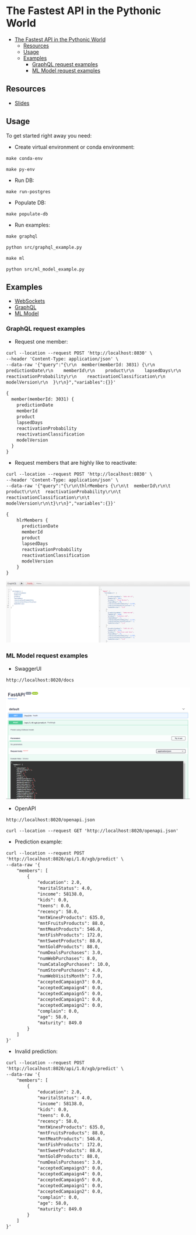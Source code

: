 # The Fastest API in the Pythonic World

- [The Fastest API in the Pythonic World](#the-fastest-api-in-the-pythonic-world)
  - [Resources](#resources)
  - [Usage](#usage)
  - [Examples](#examples)
    - [GraphQL request examples](#graphql-request-examples)
    - [ML Model request examples](#ml-model-request-examples)

## Resources

- [Slides](docs/The_Fastest_API_in_the_Pythonic_World.pptx)

## Usage

To get started right away you need:

- Create virtual environment or conda environment:

```shell
make conda-env
```

```shell
make py-env
```

- Run DB:

```shell
make run-postgres
```

- Populate DB:

```shell
make populate-db
```

- Run examples:

```shell
make graphql
```

```shell
python src/graphql_example.py
```

```shell
make ml
```

```shell
python src/ml_model_example.py
```

## Examples

- [WebSockets](src/websockets_example.py)
- [GraphQL](src/graphql_example.py)
- [ML Model](src/ml_model_example.py)

### GraphQL request examples

- Request one member:

```shell
curl --location --request POST 'http://localhost:8030' \
--header 'Content-Type: application/json' \
--data-raw '{"query":"{\r\n  member(memberId: 3031) {\r\n    predictionDate\r\n    memberId\r\n    product\r\n    lapsedDays\r\n    reactivationProbability\r\n    reactivationClassification\r\n    modelVersion\r\n  }\r\n}","variables":{}}'
```

```
{
  member(memberId: 3031) {
    predictionDate
    memberId
    product
    lapsedDays
    reactivationProbability
    reactivationClassification
    modelVersion
  }
}
```

- Request members that are highly like to reactivate:

```shell
curl --location --request POST 'http://localhost:8030' \
--header 'Content-Type: application/json' \
--data-raw '{"query":"{\r\n\thlrMembers {\r\n\t  memberId\r\n\t  product\r\n\t  reactivationProbability\r\n\t  reactivationClassification\r\n\t  modelVersion\r\n\t}\r\n}","variables":{}}'
```

```
{
	hlrMembers {
	  predictionDate
	  memberId
	  product
	  lapsedDays
	  reactivationProbability
	  reactivationClassification
	  modelVersion
	}
}
```

![graphql](docs/assets/graphql.png)

### ML Model request examples

- SwaggerUI

```shell
http://localhost:8020/docs
```

![ui](docs/assets/swagger.png)

- OpenAPI

```http request
http://localhost:8020/openapi.json
```

```shell
curl --location --request GET 'http://localhost:8020/openapi.json'
```

- Prediction example:

```shell
curl --location --request POST 'http://localhost:8020/api/1.0/xgb/predict' \
--data-raw '{
    "members": [
        {
            "education": 2.0,
            "maritalStatus": 4.0,
            "income": 58138.0,
            "kids": 0.0,
            "teens": 0.0,
            "recency": 58.0,
            "mntWinesProducts": 635.0,
            "mntFruitsProducts": 88.0,
            "mntMeatProducts": 546.0,
            "mntFishProducts": 172.0,
            "mntSweetProducts": 88.0,
            "mntGoldProducts": 88.0,
            "numDealsPurchases": 3.0,
            "numWebPurchases": 8.0,
            "numCatalogPurchases": 10.0,
            "numStorePurchases": 4.0,
            "numWebVisitsMonth": 7.0,
            "acceptedCampaign3": 0.0,
            "acceptedCampaign4": 0.0,
            "acceptedCampaign5": 0.0,
            "acceptedCampaign1": 0.0,
            "acceptedCampaign2": 0.0,
            "complain": 0.0,
            "age": 58.0,
            "maturity": 849.0
        }
    ]
}'
```

- Invalid prediction:

```shell
curl --location --request POST 'http://localhost:8020/api/1.0/xgb/predict' \
--data-raw '{
    "members": [
        {
            "education": 2.0,
            "maritalStatus": 4.0,
            "income": 58138.0,
            "kids": 0.0,
            "teens": 0.0,
            "recency": 58.0,
            "mntWinesProducts": 635.0,
            "mntFruitsProducts": 88.0,
            "mntMeatProducts": 546.0,
            "mntFishProducts": 172.0,
            "mntSweetProducts": 88.0,
            "mntGoldProducts": 88.0,
            "numDealsPurchases": 3.0,
            "acceptedCampaign3": 0.0,
            "acceptedCampaign4": 0.0,
            "acceptedCampaign5": 0.0,
            "acceptedCampaign1": 0.0,
            "acceptedCampaign2": 0.0,
            "complain": 0.0,
            "age": 58.0,
            "maturity": 849.0
        }
    ]
}'
```
